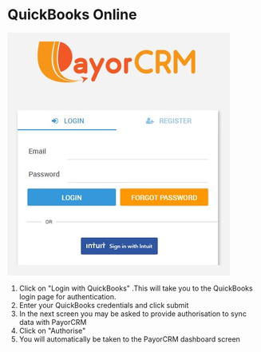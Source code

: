# QuickBooks Online



![](../.gitbook/assets/pcm-login.JPG)

1. Click on "Login with QuickBooks" .This will take you to the QuickBooks login page for authentication.
2. Enter your QuickBooks credentials and click submit
3. In the next screen you may be asked to provide authorisation to sync data with PayorCRM
4. Click on "Authorise"
5. You will automatically be taken to the PayorCRM dashboard screen

